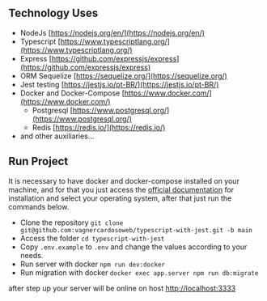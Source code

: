 ## Technology Uses

- NodeJs [https://nodejs.org/en/](https://nodejs.org/en/)
- Typescript [https://www.typescriptlang.org/](https://www.typescriptlang.org/)
- Express [https://github.com/expressjs/express](https://github.com/expressjs/express)
- ORM Sequelize [https://sequelize.org/](https://sequelize.org/)
- Jest testing [https://jestjs.io/pt-BR/](https://jestjs.io/pt-BR/)
- Docker and Docker-Compose [https://www.docker.com/](https://www.docker.com/)
  - Postgresql [https://www.postgresql.org/](https://www.postgresql.org/)
  - Redis [https://redis.io/](https://redis.io/)
- and other auxiliaries...

## Run Project

It is necessary to have docker and docker-compose installed on your machine, and for that you just access
the [official documentation](https://docs.docker.com/engine/install/) for installation and select your operating system,
after that just run the commands below.

- Clone the repository `git clone git@github.com:vagnercardosoweb/typescript-with-jest.git -b main`
- Access the folder `cd typescript-with-jest`
- Copy `.env.example` to `.env` and change the values according to your needs.
- Run server with docker `npm run dev:docker`
- Run migration with docker `docker exec app.server npm run db:migrate`

after step up your server will be online on host [http://localhost:3333](http://localhost:3333)
